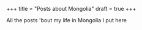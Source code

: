 +++
title = "Posts about Mongolia"
draft = true
+++

All the posts 'bout my life in Mongolia I put here